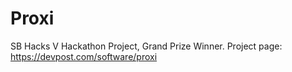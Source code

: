 # Proxi
SB Hacks V Hackathon Project, Grand Prize Winner. Project page: https://devpost.com/software/proxi
